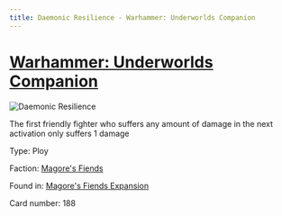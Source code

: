 ```yaml
---
title: Daemonic Resilience - Warhammer: Underworlds Companion
---
```


# [Warhammer: Underworlds Companion](https://guidokessels.github.io/wh-underworlds)

  

![Daemonic Resilience](https://warhammerunderworlds.com/wp-content/uploads/sites/6/2018/03/188_ENG.png)

The first friendly fighter who suffers any amount of damage in the next activation only suffers 1 damage

Type: Ploy

Faction: [Magore's Fiends](https://guidokessels.github.io/wh-underworlds/factions/magores-fiends)

Found in: [Magore's Fiends Expansion](https://guidokessels.github.io/wh-underworlds/locations/magores-fiends-expansion)

Card number: 188
